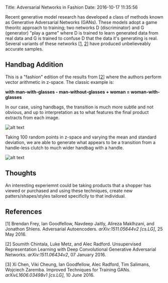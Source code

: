 Title: Adversarial Networks in Fashion
Date: 2016-10-17 11:35:56


Recent generative model research has developed a class of methods known as Generative Adversarial Networks (GANs).  These models adopt a game theoritc approach to training; two networks D (discriminator) and G (generator) "play a game" where D is trained to learn generated data from real data and G is trained to confuse D that the data it's generating is real.  Several variants of these networks [[1](https://arxiv.org/pdf/1511.05644v2.pdf), [2](http://arxiv.org/abs/1511.06434)] have produced unbelieveably accurate samples.


## Handbag Addition

This is a "fashion" edition of the results from [[2](http://arxiv.org/abs/1511.06434)] where the authors perform vector arithmetic in z-space.  The classic example is:

**with man-with-glasses - man-without-glasses + woman = woman-with-glasses**

In our case, using handbags, the transition is much more subtle and not obvious, and up to interpretation as to what features the final product extracts from each image.


![alt text](/images/handbag_addition.jpg  "Addition")


Taking 100 random points in z-space and varying the mean and standard deviation, we are able to generate what appears to be a transition from a handle-less clutch to much wider handbag with a handle.

![alt text](/images/handbag_transformation.jpg  "Z-Transformation")

## Thoughts
An interesting experiemnt could be taking products that a shopper has viewed or purchased and using these techniques, create new patters/shapes/styles tailored specificlly to that individual.



## References
[1] Brendan Frey, Ian Goodfellow, Navdeep Jaitly, Alireza Maklhzani, and Jonathon Shlens.  Adversarial Autoencoders. *arXiv:1511.05644v2 [cs.LG]*, 25 May 2016.

[2] Soumith Chintala, Luke Metz, and Alec Radford.  Unsupervised Representation Learning
with Deep Convolutional Generative Adversarial Networks.  *arXiv:1511.06434v2*, 07 January 2016.

[3] Xi Chen, Viki Cheung, Ian Goodfellow, Alec Radford, Tim Salimans, Wojciech Zaremba.  Improved Techniques for Training GANs.  *arXivL1606.03498v1 [cs.LG]*, 10 June 2016.

